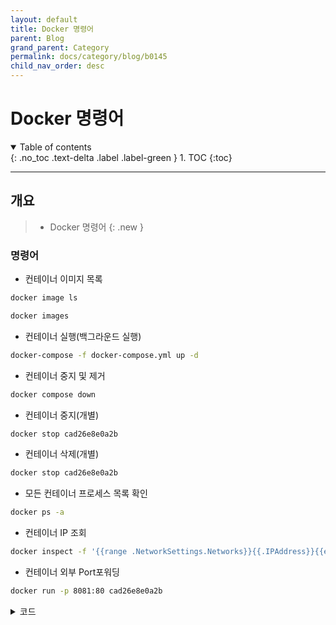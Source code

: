 ```yaml
---
layout: default
title: Docker 명령어
parent: Blog
grand_parent: Category
permalink: docs/category/blog/b0145
child_nav_order: desc
---
```


# Docker 명령어

<details open markdown="block">
  <summary>
    Table of contents
  </summary>
  {: .no_toc .text-delta .label .label-green }
1. TOC
{:toc}
</details>

---

## 개요

> - Docker 명령어
{: .new }

### 명령어

- 컨테이너 이미지 목록

```bash
docker image ls
```

```bash
docker images
```

- 컨테이너 실행(백그라운드 실행)

```bash
docker-compose -f docker-compose.yml up -d
```

- 컨테이너 중지 및 제거

```bash
docker compose down
```

- 컨테이너 중지(개별)

```bash
docker stop cad26e8e0a2b
```

- 컨테이너 삭제(개별)

```bash
docker stop cad26e8e0a2b
```

- 모든 컨테이너 프로세스 목록 확인

```bash
docker ps -a
```

- 컨테이너 IP 조회

```bash
docker inspect -f '{{range .NetworkSettings.Networks}}{{.IPAddress}}{{end}}' cad26e8e0a2b
```

- 컨테이너 외부 Port포워딩

```bash
docker run -p 8081:80 cad26e8e0a2b
```

<details markdown="block">
  <summary>
    코드
  </summary>
  {: .text-delta .label .label-green }
  
```bash

```

</details>
